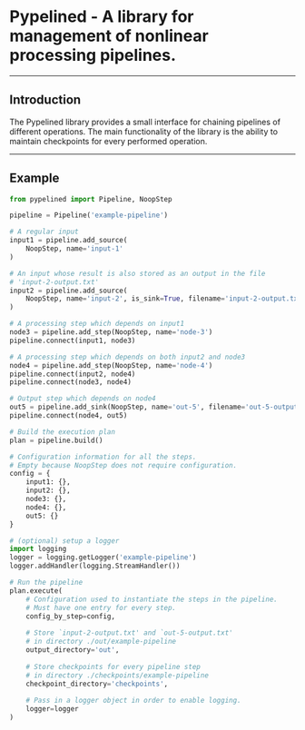 # Pypelined - A library for management of nonlinear processing pipelines.

---

## Introduction

The Pypelined library provides a small interface for chaining pipelines of 
different operations. The main functionality of the library is the ability 
to maintain checkpoints for every performed operation.

---

## Example 

```python 
from pypelined import Pipeline, NoopStep

pipeline = Pipeline('example-pipeline')

# A regular input 
input1 = pipeline.add_source(
    NoopStep, name='input-1'
)

# An input whose result is also stored as an output in the file 
# 'input-2-output.txt'
input2 = pipeline.add_source(
    NoopStep, name='input-2', is_sink=True, filename='input-2-output.txt'
)

# A processing step which depends on input1 
node3 = pipeline.add_step(NoopStep, name='node-3')
pipeline.connect(input1, node3)

# A processing step which depends on both input2 and node3
node4 = pipeline.add_step(NoopStep, name='node-4')
pipeline.connect(input2, node4)
pipeline.connect(node3, node4)

# Output step which depends on node4
out5 = pipeline.add_sink(NoopStep, name='out-5', filename='out-5-output.txt')
pipeline.connect(node4, out5)

# Build the execution plan
plan = pipeline.build()

# Configuration information for all the steps.
# Empty because NoopStep does not require configuration.
config = {
    input1: {},
    input2: {},
    node3: {},
    node4: {},
    out5: {}
}

# (optional) setup a logger 
import logging
logger = logging.getLogger('example-pipeline')
logger.addHandler(logging.StreamHandler())

# Run the pipeline
plan.execute(
    # Configuration used to instantiate the steps in the pipeline.
    # Must have one entry for every step.
    config_by_step=config,
    
    # Store `input-2-output.txt' and `out-5-output.txt' 
    # in directory ./out/example-pipeline
    output_directory='out',                
    
    # Store checkpoints for every pipeline step 
    # in directory ./checkpoints/example-pipeline
    checkpoint_directory='checkpoints',
    
    # Pass in a logger object in order to enable logging.
    logger=logger
)
```

